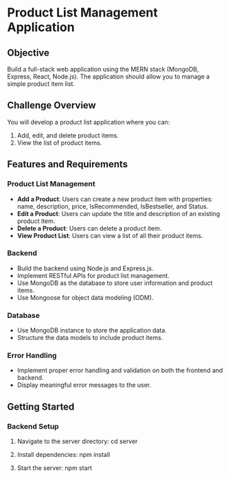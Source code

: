# Product List Management Application

## Objective
Build a full-stack web application using the MERN stack (MongoDB, Express, React, Node.js). The application should allow you to manage a simple product item list.

## Challenge Overview
You will develop a product list application where you can:
1. Add, edit, and delete product items.
2. View the list of product items.

## Features and Requirements

### Product List Management
- **Add a Product**: Users can create a new product item with properties: name, description, price, IsRecommended, IsBestseller, and Status.
- **Edit a Product**: Users can update the title and description of an existing product item.
- **Delete a Product**: Users can delete a product item.
- **View Product List**: Users can view a list of all their product items.

### Backend
- Build the backend using Node.js and Express.js.
- Implement RESTful APIs for product list management.
- Use MongoDB as the database to store user information and product items.
- Use Mongoose for object data modeling (ODM).

### Database
- Use MongoDB instance to store the application data.
- Structure the data models to include product items.

### Error Handling
- Implement proper error handling and validation on both the frontend and backend.
- Display meaningful error messages to the user.

## Getting Started

### Backend Setup
1. Navigate to the server directory:
   cd server

2. Install dependencies:
   npm install

3. Start the server:
   npm start